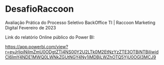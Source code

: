 # DesafioRaccoon
Avaliação Prática do Processo Seletivo BackOffice TI | Raccoon Marketing Digital  Fevereiro de 2023

Link do relatório Online público do Power BI:

https://app.powerbi.com/view?r=eyJrIjoiNjlmZmU0ODgtZTI4NS00Y2U2LTk0M2EtNzYzZTE3OTBiNTBiIiwidCI6ImY4NDE1MWQ0LWNkZGUtNGY4Ny1iMDBjLWZhOTQ5YjU0OGI3MCJ9
